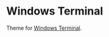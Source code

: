 # Windows Terminal

Theme for [Windows Terminal](https://docs.microsoft.com/en-us/windows/terminal/).
